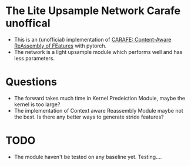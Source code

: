 # The Lite Upsample Network Carafe unoffical
- This is an (unofficial) implementation of [CARAFE: Content-Aware ReAssembly of FEatures](https://arxiv.org/abs/1905.02188) with pytorch. 
- The network is a light upsample module which performs well and has less parameters. 

# Questions
- The forward takes much time in Kernel Predeiction Module, maybe the kernel is too large?
- The implementation of Context aware Reassembly Module maybe not the best. Is there any better ways to generate stride features?

# TODO
- The module haven't be tested on any baseline yet. Testing....
